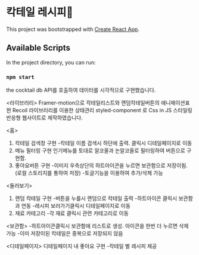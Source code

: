 # 칵테일 레시피🍹

This project was bootstrapped with [Create React App](https://github.com/facebook/create-react-app).

## Available Scripts

In the project directory, you can run:

### `npm start`

the cocktail db API를 호출하여 데이터를 시각적으로 구현했습니다.

<라이브러리>
Framer-motion으로 칵테일리스트와 랜덤칵테일버튼의 애니매이션표현
Recoil 라이브러리를 이용한 상태관리
styled-component 로 Css in JS 스타일링
반응형 웹사이트로 제작하였습니다.

<홈>

1. 칵테일 검색창 구현 -칵테일 이름 검색시 하단에 출력. 클릭시 디테일페이지로 이동
2. 메뉴 필터링 구현
   인기메뉴를 토대로 알코올과 논알코올로 필터링하여 버튼으로 구현함.
3. 좋아요버튼 구현 -이미지 우측상단의 하트아이콘을 누르면 보관함으로 저장이됨. (로컬 스토리지를 통하여 저장) -토글기능을 이용하여 추가/삭제 가능

<둘러보기>

1. 랜덤 칵테일 구현 -버튼을 누를시 랜덤으로 칵테일 출력 -하트아이콘 클릭시 보관함과 연동 -레시피 보러가기클릭시 디테일페이지로 이동
2. 재료 카테고리 -각 재료 클릭시 관련 카테고리로 이동

<보관함> -하트아이콘클릭시 보관함에 리스트로 생성. 아이콘을 한번 더 누르면 삭제 가능 -이미 저장이된 칵테일은 중복으로 저장되지 않음

<디테일페이지>
디테일페이지 내 좋아요 구현 -칵테일 별 레시피 제공

